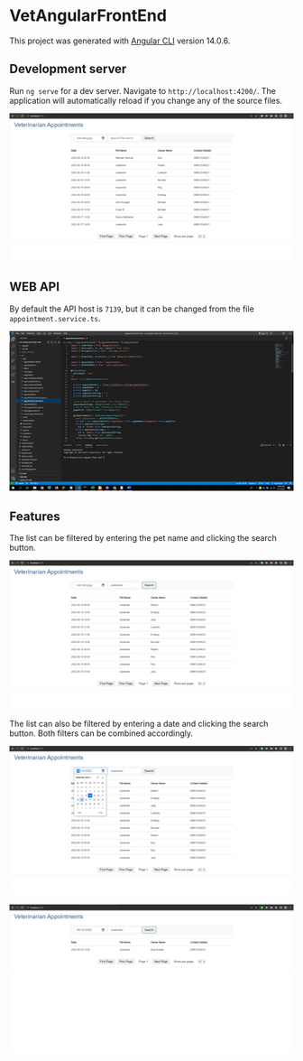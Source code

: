 # VetAngularFrontEnd

This project was generated with [Angular CLI](https://github.com/angular/angular-cli) version 14.0.6.

## Development server

Run `ng serve` for a dev server. Navigate to `http://localhost:4200/`. The application will automatically reload if you change any of the source files.

![Alt text](https://github.com/FaisZ/vet-angular-front-end/blob/19610bbea9a1deeb9e6f8ac75090494e99ebd7fa/Images/App1.png)

## WEB API

By default the API host is `7139`, but it can be changed from the file `appointment.service.ts`.

![Alt text](https://github.com/FaisZ/vet-angular-front-end/blob/19610bbea9a1deeb9e6f8ac75090494e99ebd7fa/Images/defaultAPIUrl.png)

## Features

The list can be filtered by entering the pet name and clicking the search button.

![Alt text](https://github.com/FaisZ/vet-angular-front-end/blob/19610bbea9a1deeb9e6f8ac75090494e99ebd7fa/Images/App2.png)

The list can also be filtered by entering a date and clicking the search button. Both filters can be combined accordingly.

![Alt text](https://github.com/FaisZ/vet-angular-front-end/blob/19610bbea9a1deeb9e6f8ac75090494e99ebd7fa/Images/App3.png)

![Alt text](https://github.com/FaisZ/vet-angular-front-end/blob/19610bbea9a1deeb9e6f8ac75090494e99ebd7fa/Images/App4.png)

